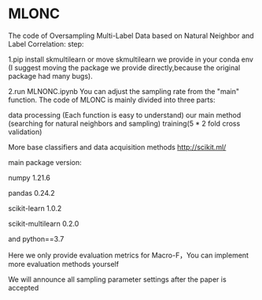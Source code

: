 # MLONC
The code of Oversampling Multi-Label Data based on Natural Neighbor and Label Correlation:
step:

1.pip install skmultilearn or move skmultilearn we provide in your conda env (I suggest moving the package we provide directly,because the original package had many bugs).

2.run MLNONC.ipynb You can adjust the sampling rate from the "main" function.
The code of MLONC is mainly divided into three parts: 

data processing (Each function is easy to understand)
our main method (searching for natural neighbors and sampling)
training(5 * 2 fold cross validation)

More base classifiers and data acquisition methods http://scikit.ml/

main package version:

numpy                              1.21.6 

pandas                             0.24.2 

scikit-learn                       1.0.2   

scikit-multilearn                  0.2.0  

and python==3.7

Here we only provide evaluation metrics for Macro-F，You can implement more evaluation methods yourself

We will announce all sampling parameter settings after the paper is accepted
